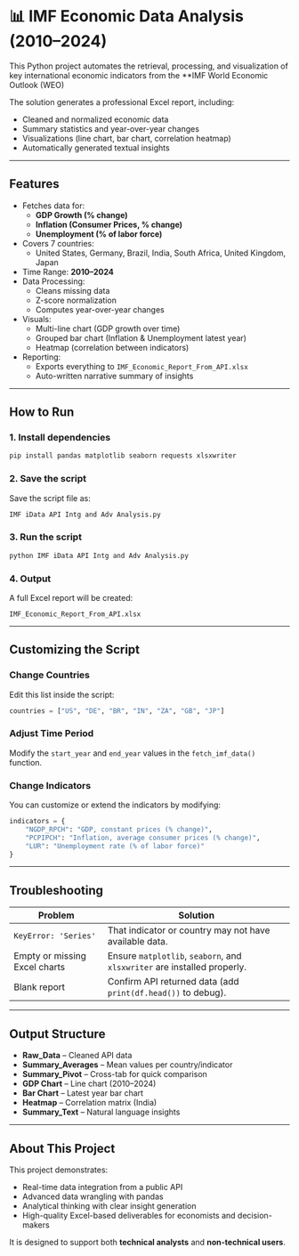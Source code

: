 # 📊 IMF Economic Data Analysis (2010–2024)

This Python project automates the retrieval, processing, and visualization of key international economic indicators from the **IMF World Economic Outlook (WEO)

The solution generates a professional Excel report, including:
- Cleaned and normalized economic data
- Summary statistics and year-over-year changes
- Visualizations (line chart, bar chart, correlation heatmap)
- Automatically generated textual insights

---

## Features

- Fetches data for:
  - **GDP Growth (% change)**
  - **Inflation (Consumer Prices, % change)**
  - **Unemployment (% of labor force)**
- Covers 7 countries:
  - United States, Germany, Brazil, India, South Africa, United Kingdom, Japan
- Time Range: **2010–2024**
- Data Processing:
  - Cleans missing data
  - Z-score normalization
  - Computes year-over-year changes
- Visuals:
  - Multi-line chart (GDP growth over time)
  - Grouped bar chart (Inflation & Unemployment latest year)
  - Heatmap (correlation between indicators)
- Reporting:
  - Exports everything to `IMF_Economic_Report_From_API.xlsx`
  - Auto-written narrative summary of insights

---

## How to Run

### 1. Install dependencies

```bash
pip install pandas matplotlib seaborn requests xlsxwriter
```

### 2. Save the script

Save the script file as:

```bash
IMF iData API Intg and Adv Analysis.py
```

### 3. Run the script

```bash
python IMF iData API Intg and Adv Analysis.py
```

### 4. Output

A full Excel report will be created:

```
IMF_Economic_Report_From_API.xlsx
```

---

## Customizing the Script

### Change Countries

Edit this list inside the script:

```python
countries = ["US", "DE", "BR", "IN", "ZA", "GB", "JP"]
```

### Adjust Time Period

Modify the `start_year` and `end_year` values in the `fetch_imf_data()` function.

### Change Indicators

You can customize or extend the indicators by modifying:

```python
indicators = {
    "NGDP_RPCH": "GDP, constant prices (% change)",
    "PCPIPCH": "Inflation, average consumer prices (% change)",
    "LUR": "Unemployment rate (% of labor force)"
}
```

---

## Troubleshooting

| Problem                           | Solution                                                                 |
|----------------------------------|--------------------------------------------------------------------------|
| `KeyError: 'Series'`             | That indicator or country may not have available data.                   |
| Empty or missing Excel charts    | Ensure `matplotlib`, `seaborn`, and `xlsxwriter` are installed properly. |
| Blank report                     | Confirm API returned data (add `print(df.head())` to debug).             |

---

## Output Structure

- **Raw_Data** – Cleaned API data
- **Summary_Averages** – Mean values per country/indicator
- **Summary_Pivot** – Cross-tab for quick comparison
- **GDP Chart** – Line chart (2010–2024)
- **Bar Chart** – Latest year bar chart
- **Heatmap** – Correlation matrix (India)
- **Summary_Text** – Natural language insights

---

##  About This Project

This project demonstrates:
- Real-time data integration from a public API
- Advanced data wrangling with pandas
- Analytical thinking with clear insight generation
- High-quality Excel-based deliverables for economists and decision-makers

It is designed to support both **technical analysts** and **non-technical users**.
